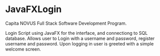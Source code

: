 # JavaFXLogin

Capita NOVUS Full Stack Software Development Program.

Login Script using JavaFX for the interface, and connectiong to SQL database.
Allows user to Login with a username and password, register username and password.
Upon logging in user is greeted with a simple welcome screen.
